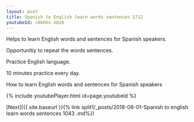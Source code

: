 ```yaml
---
layout: post
title: Spanish to English learn words sentences 1712 
youtubeId: c6kHXs-XOz0
---
```

 
 
Helps to learn English words and sentences for Spanish speakers.

Opportunitiy to repeat the words sentences. 

Practice English language. 
 
10 minutes practice every day. 
 
How to learn English words and sentences for Spanish speakers 
 
{% include youtubePlayer.html id=page.youtubeId %}
 
 
[Next]({{ site.baseurl }}{% link  split1/_posts/2018-08-01-Spanish to english learn words sentences 1043 .md%})
 

